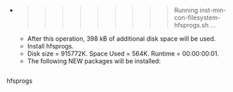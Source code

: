 * >>>>>>>>> Running inst-min-con-filesystem-hfsprogs.sh ...
  * After this operation, 398 kB of additional disk space will be used.
  * Install hfsprogs.
  * Disk size = 915772K. Space Used = 564K. Runtime = 00:00:00:01.
  * The following NEW packages will be installed:
  ```bash
hfsprogs
  ```

